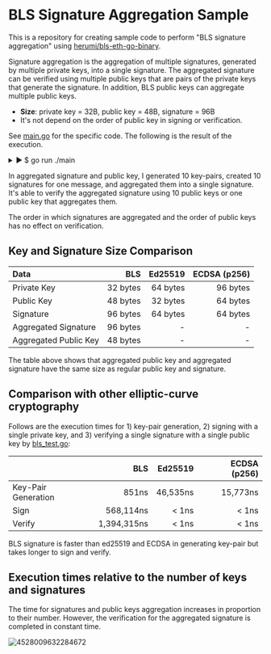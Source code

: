 # BLS Signature Aggregation Sample

This is a repository for creating sample code to perform "BLS signature aggregation" using
[herumi/bls-eth-go-binary](https://github.com/herumi/bls-eth-go-binary).

Signature aggregation is the aggregation of multiple signatures, generated by multiple private keys, into a single signature. The aggregated signature can be verified using multiple public keys that are pairs of the private keys that generate the signature. In addition, BLS public keys can aggregate multiple public keys.

* **Size**: private key = 32B, public key = 48B, signature = 96B
* It's not depend on the order of public key in signing or verification.

See [main.go](main/main.go) for the specific code. The following is the result of the execution.

<details><summary>▶ $ go run ./main</summary>
<p>

```
$ go run ./main
private key[0] := 52baaa129be27188fcbd7334... (size=32)
public key [0] := 8a5cd776a5065269e586681f... (size=48)
signature  [0] := a1d4c1f860abfb1f59495c6c... (size=96, verify=true)
private key[1] := 11faabcff74ff1f802098b8a... (size=32)
public key [1] := 956037493463611e17c27a0f... (size=48)
signature  [1] := 95e7cbe739a6e7d4e519ab99... (size=96, verify=true)
private key[2] := 72ae23fa291c7a4b917b0b51... (size=32)
public key [2] := 8dd19344e6d2cd1ec57244e4... (size=48)
signature  [2] := 896b5e0a0334c8b96ae789b0... (size=96, verify=true)
private key[3] := 2b3826ca7c1d25237006db79... (size=32)
public key [3] := 83fb82ae5c682b8883ad7c7d... (size=48)
signature  [3] := a527a169b3bc0252d476a283... (size=96, verify=true)
private key[4] := 25fd7b4cd3d2738a7034cf41... (size=32)
public key [4] := 92460e922bf0ef0a4755b46e... (size=48)
signature  [4] := 99e7c21d298169829734ec99... (size=96, verify=true)
private key[5] := 3f1d9c4eb81e21f306c877fa... (size=32)
public key [5] := a7ecc66d6bb4123ef885e4af... (size=48)
signature  [5] := 874d952ed2954c78a528ae84... (size=96, verify=true)
private key[6] := 0575cce0cbfee75f3200f577... (size=32)
public key [6] := 858f5529373da0bf2ac70836... (size=48)
signature  [6] := aca1e26c209dba8d3fa51445... (size=96, verify=true)
private key[7] := 1c7d951329549ab48ca4f151... (size=32)
public key [7] := b413f70c0c398dff9deea31a... (size=48)
signature  [7] := b62bd051b99b4b80f908c343... (size=96, verify=true)
private key[8] := 080d646795fb929244aca531... (size=32)
public key [8] := b6eb49a944d94dcb3190dbdd... (size=48)
signature  [8] := a803bdf7c0035726d3862a1a... (size=96, verify=true)
private key[9] := 12ff25b419b1a99299077015... (size=32)
public key [9] := b70714b8f85d865e2c8c1590... (size=48)
signature  [9] := a0e228afc8194cb9fc40e553... (size=96, verify=true)
aggregated signature := 92c61cce4631726fb171f6b9... (size=96)
verify aggregated signature by all public keys: true
aggregated public key := b601df9d672f160dc17c65a2... (size=48)
verify aggregated signature by aggregated public key: true
```

</p>
</details>

In aggregated signature and public key, I generated 10 key-pairs, created 10 signatures for one message, and aggregated them into a single signature. It's able to verify the aggregated signature using 10 public keys or one public key that aggregates them.

The order in which signatures are aggregated and the order of public keys has no effect on verification.

## Key and Signature Size Comparison

| Data | BLS | Ed25519 | ECDSA (p256) |
|:-----|-----:|----:|----:|
| Private Key | 32 bytes | 64 bytes | 96 bytes |
| Public Key | 48 bytes | 32 bytes | 64 bytes |
| Signature | 96 bytes | 64 bytes | 64 bytes |
| Aggregated Signature | 96 bytes | - | - |
| Aggregated Public Key | 48 bytes | - | - |

The table above shows that aggregated public key and aggregated signature have the same size as regular public key and signature.

## Comparison with other elliptic-curve cryptography

Follows are the execution times for 1) key-pair generation, 2) signing with a single private key, and 3) verifying a single signature with a single public key by [bls_test.go](https://github.com/torao/sample.bls-signature-aggregation/blob/master/bls_test.go):

| | BLS | Ed25519 | ECDSA (p256) |
|:----------------|-------------:|----------:|----------:|
| Key-Pair Generation | 851ns            | 46,535ns | 15,773ns |
| Sign                   | 568,114ns     | < 1ns           | < 1ns          |
| Verify                 | 1,394,315ns | < 1ns            | < 1ns          |

BLS signature is faster than ed25519 and ECDSA in generating key-pair but takes longer to sign and verify.

## Execution times relative to the number of keys and signatures

The time for signatures and public keys aggregation increases in proportion to their number. However, the verification for the aggregated signature is completed in constant time.

![4528009632284672](https://user-images.githubusercontent.com/836654/80785563-af097800-8bbb-11ea-9568-e3584dd6cb8d.png)
